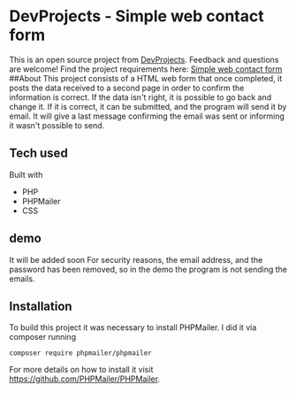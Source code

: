 # DevProjects - Simple web contact form

This is an open source project from [DevProjects](http://www.codementor.io/projects). Feedback and questions are welcome!
Find the project requirements here: [Simple web contact form](https://www.codementor.io/projects/web/create-a-contact-form-b2n9ltrdy1)
##About
This project consists of a HTML web form that once completed, it posts the data received to a second page in order to confirm the information is correct. If the data isn't right, it is possible to go back and change it. If it is correct, it can be submitted, and the program will send it by email. It will give a last message confirming the email was sent or informing it wasn't possible to send. 


## Tech used
Built with 
* PHP
* PHPMailer
* CSS
  

## demo
It will be added soon
For security reasons, the email address, and the password has been removed, so in the demo the program is not sending the emails.

## Installation
To build this project it was necessary to install PHPMailer. I did it via composer running 
```
composer require phpmailer/phpmailer
```
For more details on how to install it visit https://github.com/PHPMailer/PHPMailer.
 


